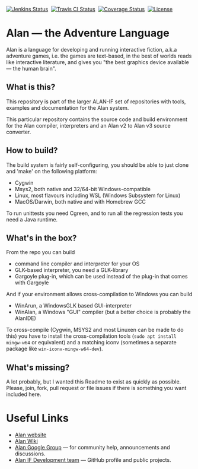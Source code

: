 [![Jenkins Status][jenkins badge]][jenkins link]&nbsp;
[![Travis CI Status][travis badge]][travis link]&nbsp;
[![Coverage Status][coveralls badge]][coveralls link]&nbsp;
[![License][license badge]][license link]

# Alan — the Adventure Language

Alan is a language for developing and running interactive fiction,
a.k.a adventure games, i.e. the games are text-based, in the best of
worlds reads like interactive literature, and gives you "the best
graphics device available — the human brain".

## What is this?

This repository is part of the larger ALAN-IF set of repositories with
tools, examples and documentation for the Alan system.


This particular repository contains the source code and build
environment for the Alan compiler, interpreters and an Alan v2 to Alan
v3 source converter.

## How to build?

The build system is fairly self-configuring, you should be able to
just clone and 'make' on the following platform:

- Cygwin
- Msys2, both native and 32/64-bit Windows-compatible
- Linux, most flavours including WSL (Windows Subsystem for Linux)
- MacOS/Darwin, both native and with Homebrew GCC

To run unittests you need Cgreen, and to run all the regression tests
you need a Java runtime.

## What's in the box?

From the repo you can build

- command line compiler and interpreter for your OS
- GLK-based interpreter, you need a GLK-library
- Gargoyle plug-in, which can be used instead of the plug-in that comes with Gargoyle

And if your environment allows cross-compilation to Windows you can build

- WinArun, a WindowsGLK based GUI-interpreter
- WinAlan, a Windows "GUI" compiler (but a better choice is probably the AlanIDE)

To cross-compile (Cygwin, MSYS2 and most Linuxen can be made to do
this) you have to install the cross-compilation tools (`sudo apt
install mingw-w64` or equivalent) and a matching iconv (sometimes a
separate package like `win-iconv-mingw-w64-dev`).

## What's missing?

A lot probably, but I wanted this Readme to exist as quickly as
possible. Please, join, fork, pull request or file issues if there is
something you want included here.

# Useful Links

- [Alan website]
- [Alan Wiki]
- [Alan Google Group] — for community help, announcements and discussions.
- [Alan IF Development team] — GitHub profile and public projects.

<!-----------------------------------------------------------------------------
                               REFERENCE LINKS
------------------------------------------------------------------------------>

[Artistic License 2.0]: https://opensource.org/licenses/Artistic-2.0

<!-- Useful Links -->

[Alan website]: https://www.alanif.se/ "Visit the Alan website"
[Alan Google Group]: https://groups.google.com/g/alan-if/ "Visit the Alan-IF discussions group at Google"
[Alan Wiki]: https://github.com/alan-if/alan/wiki "Visit Alan Wiki"

<!-- badges -->

[jenkins badge]: https://jenkins.responsive.se/job/Alan/badge/icon "Jenkins CI build status"
[jenkins link]: https://jenkins.responsive.se/job/Alan/
[travis badge]: https://travis-ci.com/alan-if/alan.svg?branch=master "Travis CI build status"
[travis link]: https://app.travis-ci.com/github/alan-if/alan
[coveralls badge]: https://coveralls.io/repos/github/alan-if/alan/badge.svg?branch=master "Coveralls status"
[coveralls link]: https://coveralls.io/github/alan-if/alan?branch=master
[license badge]: https://img.shields.io/badge/license-Artistic%20License%202.0-blue
[license link]: ./COPYING

<!-- people and organizations -->

[Alan IF Development team]: https://github.com/alan-if "Visit the Alan Interactive Fiction Development team organization on GitHub"

[Thomas Nilefalk]: https://github.com/thoni56 "View Thomas Nilefalk's GitHub profile"

<!-- EOF -->
